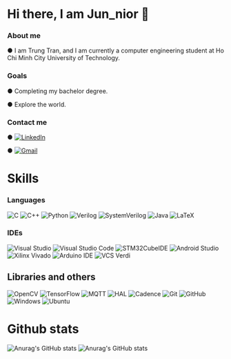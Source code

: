 # Hi there, I am Jun_nior 👋

### About me
&#9679; I am Trung Tran, and I am currently a computer engineering student at Ho Chi Minh City University of Technology.
### Goals
&#9679; Completing my bachelor degree.

&#9679; Explore the world.

### Contact me

&#9679; [![LinkedIn](https://img.shields.io/badge/LinkedIn-0077B5?style=flat-square&logo=linkedin&logoColor=white)](https://www.linkedin.com/in/trungtranminh0706/)

&#9679; [![Gmail](https://img.shields.io/badge/Gmail-D14836?style=flat-square&logo=gmail&logoColor=white)](mailto:trung.tranminhk21@hcmut.edu.vn)


# Skills

### Languages
![C](https://img.shields.io/badge/c-%2300599C.svg?style=flat-square&logo=c&logoColor=white)
![C++](https://img.shields.io/badge/c++-%2300599C.svg?style=flat-square&logo=c%2B%2B&logoColor=white)
![Python](https://img.shields.io/badge/python-3670A0?style=flat-square&logo=python&logoColor=ffdd54)
![Verilog](https://img.shields.io/badge/verilog-%2300599C.svg?style=flat-square&logo=systemverilog&logoColor=white)
![SystemVerilog](https://img.shields.io/badge/systemverilog-%2300599C.svg?style=flat-square&logo=systemverilog&logoColor=white)
![Java](https://img.shields.io/badge/java-%23ED8B00.svg?style=flat-square&logo=java&logoColor=white)
![LaTeX](https://img.shields.io/badge/latex-%23008080.svg?style=flat-square&logo=latex&logoColor=white)

### IDEs
![Visual Studio](https://img.shields.io/badge/Visual_Studio-5C2D91?style=flat-square&logo=visual-studio&logoColor=white)
![Visual Studio Code](https://img.shields.io/badge/Visual_Studio_Code-007ACC?style=flat-square&logo=visual-studio-code&logoColor=white)
![STM32CubeIDE](https://img.shields.io/badge/STM32CubeIDE-03234B?style=flat-square&logo=stmicroelectronics&logoColor=white)
![Android Studio](https://img.shields.io/badge/Android_Studio-3DDC84?style=flat-square&logo=android-studio&logoColor=white)
![Xilinx Vivado](https://img.shields.io/badge/Xilinx_Vivado-1574F6?style=flat-square&logo=xilinx&logoColor=white)
![Arduino IDE](https://img.shields.io/badge/Arduino_IDE-00979D?style=flat-square&logo=arduino&logoColor=white)
![VCS Verdi](https://img.shields.io/badge/VCS_Verdi-003B5C?style=flat-square&logo=verdi&logoColor=white)

## Libraries and others
![OpenCV](https://img.shields.io/badge/OpenCV-5C3EE8?style=flat-square&logo=opencv&logoColor=white)
![TensorFlow](https://img.shields.io/badge/TensorFlow-FF6F00?style=flat-square&logo=tensorflow&logoColor=white)
![MQTT](https://img.shields.io/badge/MQTT-FF6600?style=flat-square&logo=eclipse-mosquitto&logoColor=white)
![HAL](https://img.shields.io/badge/HAL-%23008080.svg?style=flat-square&logoColor=white)
![Cadence](https://img.shields.io/badge/Cadence-990000?style=flat-square&logo=cadence-design-systems&logoColor=white)
![Git](https://img.shields.io/badge/Git-%23F05032?style=flat-square&logo=git&logoColor=white)
![GitHub](https://img.shields.io/badge/GitHub-100000?style=flat-square&logo=github&logoColor=white)
![Windows](https://img.shields.io/badge/Windows-0078D6?style=flat-square&logo=windows&logoColor=white)
![Ubuntu](https://img.shields.io/badge/Ubuntu-E95420?style=flat-square&logo=ubuntu&logoColor=white)

# Github stats
![Anurag's GitHub stats](https://github-readme-stats.vercel.app/api?username=Jun-nior&show_icons=true&theme=radical)
![Anurag's GitHub stats](https://github-readme-stats.vercel.app/api/top-langs/?username=Jun-nior&theme=onedark&layout=compact)


<!--
**Jun-nior/Jun-nior** is a ✨ _special_ ✨ repository because its `README.md` (this file) appears on your GitHub profile.

Here are some ideas to get you started:

- 🔭 I’m currently working on ...
- 🌱 I’m currently learning ...
- 👯 I’m looking to collaborate on ...
- 🤔 I’m looking for help with ...
- 💬 Ask me about ...
- 📫 How to reach me: ...
- 😄 Pronouns: ...
- ⚡ Fun fact: ...
-->
